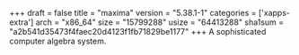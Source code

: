+++
draft = false
title = "maxima"
version = "5.38.1-1"
categories = ['xapps-extra']
arch = "x86_64"
size = "15799288"
usize = "64413288"
sha1sum = "a2b541d35473f4faec20d4123f1fb71829be1177"
+++
A sophisticated computer algebra system.